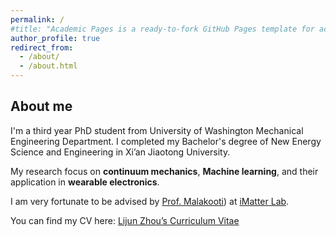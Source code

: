 ```yaml
---
permalink: /
#title: "Academic Pages is a ready-to-fork GitHub Pages template for academic personal websites"
author_profile: true
redirect_from: 
  - /about/
  - /about.html
---
```


## About me

I'm a third year PhD student from University of Washington Mechanical Engineering Department. I completed my Bachelor's degree of New Energy Science and Engineering in Xi’an Jiaotong University.  

My research focus on **continuum mechanics**, **Machine learning**, and their application in **wearable electronics**.  

I am very fortunate to be advised by [Prof. Malakooti](https://www.me.washington.edu/facultyfinder/mohammad-malakooti)) at [iMatter Lab](https://sites.google.com/view/malakooti/research_1).  

You can find my CV here: [Lijun Zhou’s Curriculum Vitae](/assets/CV.pdf)
